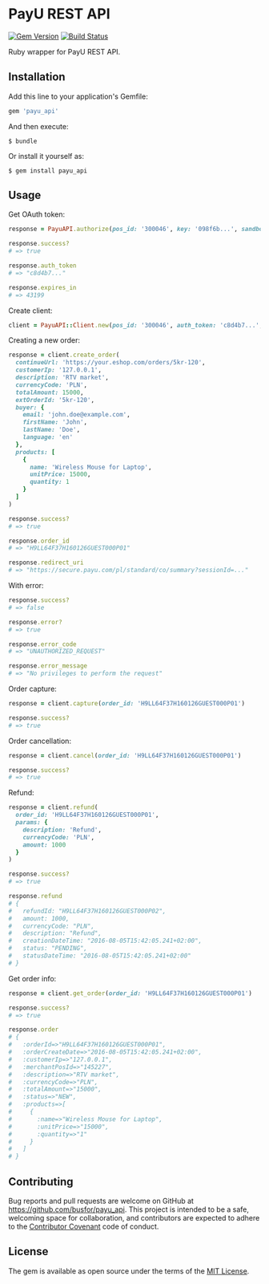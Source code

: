 # PayU REST API

[![Gem Version](https://badge.fury.io/rb/payu_api.svg)](https://badge.fury.io/rb/payu_api)
[![Build Status](https://travis-ci.org/busfor/payu_api.svg?branch=master)](https://travis-ci.org/busfor/payu_api)

Ruby wrapper for PayU REST API.

## Installation

Add this line to your application's Gemfile:

```ruby
gem 'payu_api'
```

And then execute:

    $ bundle

Or install it yourself as:

    $ gem install payu_api

## Usage

Get OAuth token:

```ruby
response = PayuAPI.authorize(pos_id: '300046', key: '098f6b...', sandbox: true)

response.success?
# => true

response.auth_token
# => "c8d4b7..."

response.expires_in
# => 43199
```

Create client:

```ruby
client = PayuAPI::Client.new(pos_id: '300046', auth_token: 'c8d4b7...', sandbox: true)
```

Creating a new order:

```ruby
response = client.create_order(
  continueUrl: 'https://your.eshop.com/orders/5kr-120',
  customerIp: '127.0.0.1',
  description: 'RTV market',
  currencyCode: 'PLN',
  totalAmount: 15000,
  extOrderId: '5kr-120',
  buyer: {
    email: 'john.doe@example.com',
    firstName: 'John',
    lastName: 'Doe',
    language: 'en'
  },
  products: [
    {
      name: 'Wireless Mouse for Laptop',
      unitPrice: 15000,
      quantity: 1
    }
  ]
)

response.success?
# => true

response.order_id
# => "H9LL64F37H160126GUEST000P01"

response.redirect_uri
# => "https://secure.payu.com/pl/standard/co/summary?sessionId=..."
```

With error:

```ruby
response.success?
# => false

response.error?
# => true

response.error_code
# => "UNAUTHORIZED_REQUEST"

response.error_message
# => "No privileges to perform the request"
```

Order capture:

```ruby
response = client.capture(order_id: 'H9LL64F37H160126GUEST000P01')

response.success?
# => true
```

Order cancellation:

```ruby
response = client.cancel(order_id: 'H9LL64F37H160126GUEST000P01')

response.success?
# => true
```

Refund:

```ruby
response = client.refund(
  order_id: 'H9LL64F37H160126GUEST000P01',
  params: {
    description: 'Refund',
    currencyCode: 'PLN',
    amount: 1000
  }
)

response.success?
# => true

response.refund
# {
#   refundId: "H9LL64F37H160126GUEST000P02",
#   amount: 1000,
#   currencyCode: "PLN",
#   description: "Refund",
#   creationDateTime: "2016-08-05T15:42:05.241+02:00",
#   status: "PENDING",
#   statusDateTime: "2016-08-05T15:42:05.241+02:00"
# }
```

Get order info:

```ruby
response = client.get_order(order_id: 'H9LL64F37H160126GUEST000P01')

response.success?
# => true

response.order
# {
#   :orderId=>"H9LL64F37H160126GUEST000P01",
#   :orderCreateDate=>"2016-08-05T15:42:05.241+02:00",
#   :customerIp=>"127.0.0.1",
#   :merchantPosId=>"145227",
#   :description=>"RTV market",
#   :currencyCode=>"PLN",
#   :totalAmount=>"15000",
#   :status=>"NEW",
#   :products=>[
#     {
#       :name=>"Wireless Mouse for Laptop",
#       :unitPrice=>"15000",
#       :quantity=>"1"
#     }
#   ]
# }
```

## Contributing

Bug reports and pull requests are welcome on GitHub at https://github.com/busfor/payu_api. This project is intended to be a safe, welcoming space for collaboration, and contributors are expected to adhere to the [Contributor Covenant](http://contributor-covenant.org) code of conduct.


## License

The gem is available as open source under the terms of the [MIT License](http://opensource.org/licenses/MIT).

